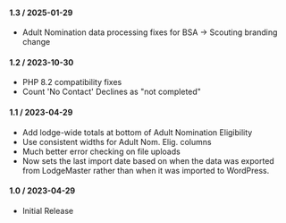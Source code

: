 #### 1.3 / 2025-01-29

* Adult Nomination data processing fixes for BSA -> Scouting branding change

#### 1.2 / 2023-10-30

* PHP 8.2 compatibility fixes
* Count 'No Contact' Declines as "not completed"

#### 1.1 / 2023-04-29

* Add lodge-wide totals at bottom of Adult Nomination Eligibility
* Use consistent widths for Adult Nom. Elig. columns
* Much better error checking on file uploads
* Now sets the last import date based on when the data was exported from LodgeMaster rather than when it was imported to WordPress.

#### 1.0 / 2023-04-29

* Initial Release
